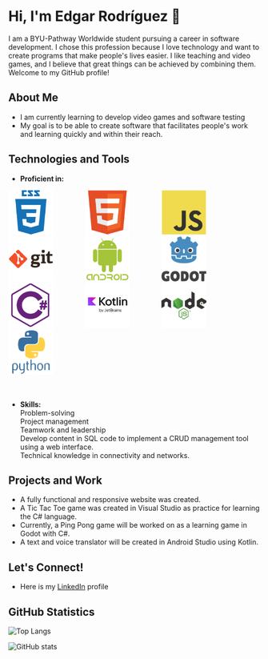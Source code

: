 # Hi, I'm Edgar Rodríguez 👋

<!--
**EdgarJRM/EdgarJRM** is a ✨ _special_ ✨ repository because its `README.md` (this file) appears on your GitHub profile.

Here are some ideas to get you started:

- 🔭 I’m currently working on ...
- 🌱 I’m currently learning ...
- 👯 I’m looking to collaborate on ...
- 🤔 I’m looking for help with ...
- 💬 Ask me about ...
- 📫 How to reach me: ...
- 😄 Pronouns: ...
- ⚡ Fun fact: ...
-->
I am a BYU-Pathway Worldwide student pursuing a career in software development. I chose this profession because I love technology and want to create programs that make people's lives easier. I like teaching and video games, and I believe that great things can be achieved by combining them. Welcome to my GitHub profile!

## About Me
- I am currently learning to develop video games and software testing
- My goal is to be able to create software that facilitates people's work and learning quickly and within their reach.

## Technologies and Tools

- <b>Proficient in:</b>
<div>
    <img src="https://github.com/devicons/devicon/blob/master/icons/css3/css3-plain-wordmark.svg"  title="CSS3" alt="CSS" width="90" height="90"/>&nbsp&nbsp&nbsp&nbsp&nbsp&nbsp&nbsp&nbsp&nbsp&nbsp&nbsp&nbsp&nbsp&nbsp&nbsp;
    <img src="https://github.com/devicons/devicon/blob/master/icons/html5/html5-original.svg" title="HTML5" alt="HTML" width="90" height="90"/>&nbsp&nbsp&nbsp&nbsp&nbsp&nbsp&nbsp&nbsp&nbsp&nbsp&nbsp&nbsp&nbsp&nbsp&nbsp;
    <img src="https://github.com/devicons/devicon/blob/master/icons/javascript/javascript-original.svg" title="JavaScript" alt="JavaScript" width="90" height="90"/>&nbsp&nbsp&nbsp&nbsp&nbsp&nbsp&nbsp&nbsp&nbsp&nbsp&nbsp&nbsp&nbsp&nbsp&nbsp;
    <img src="https://github.com/devicons/devicon/blob/master/icons/git/git-original-wordmark.svg" title="Git" **alt="Git" width="90" height="90"/>&nbsp&nbsp&nbsp&nbsp&nbsp&nbsp&nbsp&nbsp&nbsp&nbsp&nbsp&nbsp&nbsp&nbsp&nbsp;
    <img src="https://github.com/devicons/devicon/blob/master/icons/android/android-plain-wordmark.svg" title="Android" **alt="Android" width="90" height="90"/>&nbsp&nbsp&nbsp&nbsp&nbsp&nbsp&nbsp&nbsp&nbsp&nbsp&nbsp&nbsp&nbsp&nbsp&nbsp;
    <img src="https://github.com/devicons/devicon/blob/master/icons/godot/godot-original-wordmark.svg" title="Godot" **alt="Godot" width="90" height="90"/>&nbsp&nbsp&nbsp&nbsp&nbsp&nbsp&nbsp&nbsp&nbsp&nbsp&nbsp&nbsp&nbsp&nbsp&nbsp;
    <img src="https://github.com/devicons/devicon/blob/master/icons/csharp/csharp-line.svg" title="C#" **alt="C#" width="90" height="90"/>&nbsp&nbsp&nbsp&nbsp&nbsp&nbsp&nbsp&nbsp&nbsp&nbsp&nbsp&nbsp&nbsp&nbsp&nbsp;
    <img src="https://github.com/devicons/devicon/blob/master/icons/kotlin/kotlin-original-wordmark.svg" title="kotlin" **alt="kotlin" width="90" height="90"/>&nbsp&nbsp&nbsp&nbsp&nbsp&nbsp&nbsp&nbsp&nbsp&nbsp&nbsp&nbsp&nbsp&nbsp&nbsp;
    <img src="https://github.com/devicons/devicon/blob/master/icons/nodejs/nodejs-original-wordmark.svg" title="nodejs" **alt="nodejs" width="90" height="90"/>&nbsp&nbsp&nbsp&nbsp&nbsp&nbsp&nbsp&nbsp&nbsp&nbsp&nbsp&nbsp&nbsp&nbsp&nbsp;
    <img src="https://github.com/devicons/devicon/blob/master/icons/python/python-original-wordmark.svg" title="python" **alt="python" width="90" height="90"/>
</div>
<br><br>

- <b>Skills:</b><br>
Problem-solving <br>
Project management <br>
Teamwork and leadership <br>
Develop content in SQL code to implement a CRUD management tool using a web interface. <br>
Technical knowledge in connectivity and networks. <br>

## Projects and Work
- A fully functional and responsive website was created.
- A Tic Tac Toe game was created in Visual Studio as practice for learning the C# language.
- Currently, a Ping Pong game will be worked on as a learning game in Godot with C#.
- A text and voice translator will be created in Android Studio using Kotlin.

## Let's Connect!
- Here is my [LinkedIn](https://www.linkedin.com/in/edgarrodriguezm?lipi=urn%3Ali%3Apage%3Ad_flagship3_profile_view_base_contact_details%3BlSVoK52gTdmSrPwrl2gi8g%3D%3D) profile

## GitHub Statistics
![Top Langs](https://github-readme-stats.vercel.app/api/top-langs/?username=EdgarJRM&layout=compact&langs_count=10)

![GitHub stats](https://github-readme-stats.vercel.app/api?username=EdgarJRM&show_icons=true&hide_title=true)
